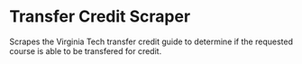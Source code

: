 # Transfer Credit Scraper
Scrapes the Virginia Tech transfer credit guide to determine if the requested course is able to be transfered for credit. 
